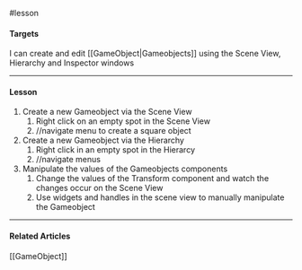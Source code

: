 #lesson 

#### Targets

I can create and edit [[GameObject|Gameobjects]] using the Scene View, Hierarchy and Inspector windows

---
#### Lesson

1. Create a new Gameobject via the Scene View
	1. Right click on an empty spot in the Scene View
	2. //navigate menu to create a square object
2. Create a new Gameobject via the Hierarchy
	1. Right click in an empty spot in the Hierarcy
	2. //navigate menus
3. Manipulate the values of the Gameobjects components
	1. Change the values of the Transform component and watch the changes occur on the Scene View
	2. Use widgets and handles in the scene view to manually manipulate the Gameobject

----
#### Related Articles
[[GameObject]]